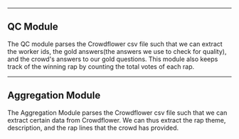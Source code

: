 ----------------------------------------------------------------------------------------
QC Module
----------------------------------------------------------------------------------------
The QC module parses the Crowdflower csv file such that we can extract the worker ids, the
gold answers(the answers we use to check for quality), and the crowd's answers to our gold questions.
This module also keeps track of the winning rap by counting the total votes of each rap.

----------------------------------------------------------------------------------------
Aggregation Module
----------------------------------------------------------------------------------------
The Aggregation Module parses the Crowdflower csv file such that we can extract certain data
from Crowdflower.  We can thus extract the rap theme, description, and the rap lines that the
crowd has provided.
